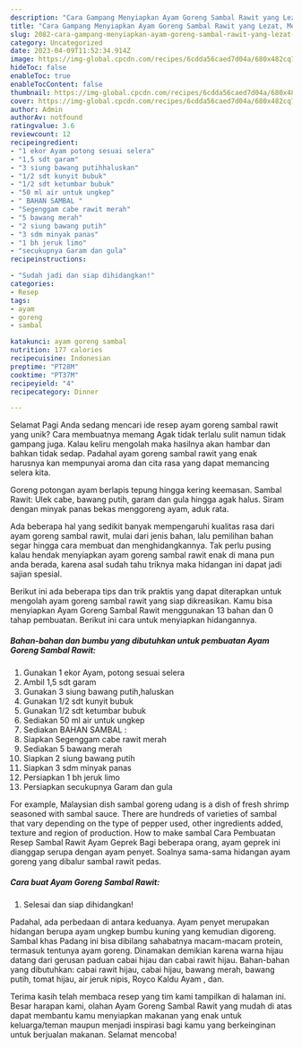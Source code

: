 ```yaml
---
description: "Cara Gampang Menyiapkan Ayam Goreng Sambal Rawit yang Lezat, Mengugah Selera"
title: "Cara Gampang Menyiapkan Ayam Goreng Sambal Rawit yang Lezat, Mengugah Selera"
slug: 2082-cara-gampang-menyiapkan-ayam-goreng-sambal-rawit-yang-lezat-mengugah-selera
category: Uncategorized
date: 2023-04-09T11:52:34.914Z
image: https://img-global.cpcdn.com/recipes/6cdda56caed7d04a/680x482cq70/ayam-goreng-sambal-rawit-foto-resep-utama.jpg
hideToc: false
enableToc: true
enableTocContent: false
thumbnail: https://img-global.cpcdn.com/recipes/6cdda56caed7d04a/680x482cq70/ayam-goreng-sambal-rawit-foto-resep-utama.jpg
cover: https://img-global.cpcdn.com/recipes/6cdda56caed7d04a/680x482cq70/ayam-goreng-sambal-rawit-foto-resep-utama.jpg
author: Admin
authorAv: notfound
ratingvalue: 3.6
reviewcount: 12
recipeingredient:
- "1 ekor Ayam potong sesuai selera"
- "1,5 sdt garam"
- "3 siung bawang putihhaluskan"
- "1/2 sdt kunyit bubuk"
- "1/2 sdt ketumbar bubuk"
- "50 ml air untuk ungkep"
- " BAHAN SAMBAL "
- "Segenggam cabe rawit merah"
- "5 bawang merah"
- "2 siung bawang putih"
- "3 sdm minyak panas"
- "1 bh jeruk limo"
- "secukupnya Garam dan gula"
recipeinstructions:

- "Sudah jadi dan siap dihidangkan!"
categories:
- Resep
tags:
- ayam
- goreng
- sambal

katakunci: ayam goreng sambal 
nutrition: 177 calories
recipecuisine: Indonesian
preptime: "PT28M"
cooktime: "PT37M"
recipeyield: "4"
recipecategory: Dinner

---
```



Selamat Pagi Anda sedang mencari ide resep ayam goreng sambal rawit yang unik? Cara membuatnya memang Agak tidak terlalu sulit namun tidak gampang juga. Kalau keliru mengolah maka hasilnya akan hambar dan bahkan tidak sedap. Padahal ayam goreng sambal rawit yang enak harusnya kan mempunyai aroma dan cita rasa yang dapat memancing selera kita.


Goreng potongan ayam berlapis tepung hingga kering keemasan. Sambal Rawit: Ulek cabe, bawang putih, garam dan gula hingga agak halus. Siram dengan minyak panas bekas menggoreng ayam, aduk rata.

Ada beberapa hal yang sedikit banyak mempengaruhi kualitas rasa dari ayam goreng sambal rawit, mulai dari jenis bahan, lalu pemilihan bahan segar hingga cara membuat dan menghidangkannya. Tak perlu pusing kalau hendak menyiapkan ayam goreng sambal rawit enak di mana pun anda berada, karena asal sudah tahu triknya maka hidangan ini dapat jadi sajian spesial.


Berikut ini ada beberapa tips dan trik praktis yang dapat diterapkan untuk mengolah ayam goreng sambal rawit yang siap dikreasikan. Kamu bisa menyiapkan Ayam Goreng Sambal Rawit menggunakan 13 bahan dan 0 tahap pembuatan. Berikut ini cara untuk menyiapkan hidangannya.

<!--inarticleads1-->

##### Bahan-bahan dan bumbu yang dibutuhkan untuk pembuatan Ayam Goreng Sambal Rawit:

1. Gunakan 1 ekor Ayam, potong sesuai selera
1. Ambil 1,5 sdt garam
1. Gunakan 3 siung bawang putih,haluskan
1. Gunakan 1/2 sdt kunyit bubuk
1. Gunakan 1/2 sdt ketumbar bubuk
1. Sediakan 50 ml air untuk ungkep
1. Sediakan  BAHAN SAMBAL :
1. Siapkan Segenggam cabe rawit merah
1. Sediakan 5 bawang merah
1. Siapkan 2 siung bawang putih
1. Siapkan 3 sdm minyak panas
1. Persiapkan 1 bh jeruk limo
1. Persiapkan secukupnya Garam dan gula


For example, Malaysian dish sambal goreng udang is a dish of fresh shrimp seasoned with sambal sauce. There are hundreds of varieties of sambal that vary depending on the type of pepper used, other ingredients added, texture and region of production. How to make sambal Cara Pembuatan Resep Sambal Rawit Ayam Geprek Bagi beberapa orang, ayam geprek ini dianggap serupa dengan ayam penyet. Soalnya sama-sama hidangan ayam goreng yang dibalur sambal rawit pedas. 

<!--inarticleads2-->

##### Cara buat Ayam Goreng Sambal Rawit:


1. Selesai dan siap dihidangkan!

Padahal, ada perbedaan di antara keduanya. Ayam penyet merupakan hidangan berupa ayam ungkep bumbu kuning yang kemudian digoreng. Sambal khas Padang ini bisa dibilang sahabatnya macam-macam protein, termasuk tentunya ayam goreng. Dinamakan demikian karena warna hijau datang dari gerusan paduan cabai hijau dan cabai rawit hijau. Bahan-bahan yang dibutuhkan: cabai rawit hijau, cabai hijau, bawang merah, bawang putih, tomat hijau, air jeruk nipis, Royco Kaldu Ayam , dan. 

Terima kasih telah membaca resep yang tim kami tampilkan di halaman ini. Besar harapan kami, olahan Ayam Goreng Sambal Rawit yang mudah di atas dapat membantu kamu menyiapkan makanan yang enak untuk keluarga/teman maupun menjadi inspirasi bagi kamu yang berkeinginan untuk berjualan makanan. Selamat mencoba!
